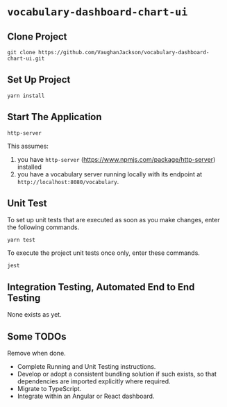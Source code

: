 # `vocabulary-dashboard-chart-ui`

## Clone Project

```text
git clone https://github.com/VaughanJackson/vocabulary-dashboard-chart-ui.git
```

## Set Up Project

```text
yarn install
```

## Start The Application

```text
http-server
```

This assumes:
 1. you have `http-server` (https://www.npmjs.com/package/http-server) installed
 2. you have a vocabulary server running locally with its endpoint at `http://localhost:8080/vocabulary`.

## Unit Test

To set up unit tests that are executed as soon as you make changes, enter the following commands.

```text
yarn test
```

To execute the project unit tests once only, enter these commands.

```text
jest
```

## Integration Testing, Automated End to End Testing

None exists as yet.

## Some TODOs

Remove when done.

* Complete Running and Unit Testing instructions.
* Develop or adopt a consistent bundling solution if such exists, so that dependencies are imported explicitly where required.
* Migrate to TypeScript.
* Integrate within an Angular or React dashboard.